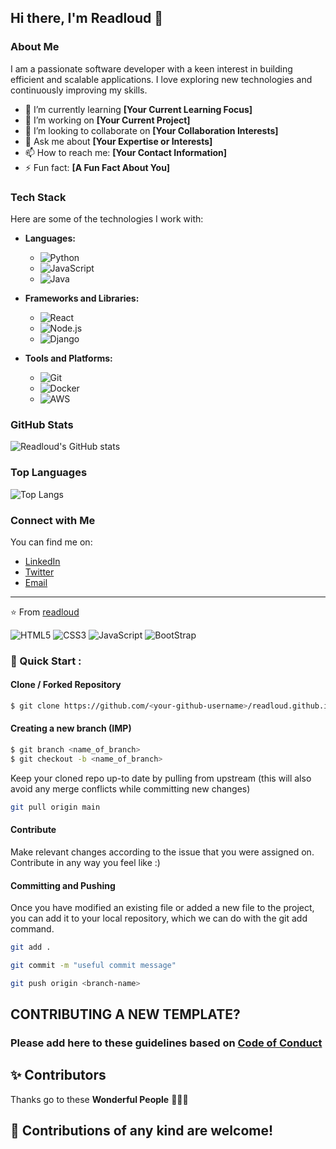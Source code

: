 ## Hi there, I'm Readloud 👋

<!--
**readloud/readloud** is a ✨ special ✨ repository because its `README.md` (this file) appears on your GitHub profile.
-->

### About Me

I am a passionate software developer with a keen interest in building efficient and scalable applications. I love exploring new technologies and continuously improving my skills.

- 🌱 I’m currently learning **[Your Current Learning Focus]**
- 🔭 I’m working on **[Your Current Project]**
- 👯 I’m looking to collaborate on **[Your Collaboration Interests]**
- 💬 Ask me about **[Your Expertise or Interests]**
- 📫 How to reach me: **[Your Contact Information]**
- ⚡ Fun fact: **[A Fun Fact About You]**

### Tech Stack

Here are some of the technologies I work with:

- **Languages:**
  - ![Python](https://img.shields.io/badge/Python-3776AB?style=flat&logo=python&logoColor=white)
  - ![JavaScript](https://img.shields.io/badge/JavaScript-F7DF1E?style=flat&logo=javascript&logoColor=black)
  - ![Java](https://img.shields.io/badge/Java-007396?style=flat&logo=java&logoColor=white)

- **Frameworks and Libraries:**
  - ![React](https://img.shields.io/badge/React-61DAFB?style=flat&logo=react&logoColor=white)
  - ![Node.js](https://img.shields.io/badge/Node.js-339933?style=flat&logo=nodedotjs&logoColor=white)
  - ![Django](https://img.shields.io/badge/Django-092E20?style=flat&logo=django&logoColor=white)

- **Tools and Platforms:**
  - ![Git](https://img.shields.io/badge/Git-F05032?style=flat&logo=git&logoColor=white)
  - ![Docker](https://img.shields.io/badge/Docker-2496ED?style=flat&logo=docker&logoColor=white)
  - ![AWS](https://img.shields.io/badge/AWS-232F3E?style=flat&logo=amazonaws&logoColor=white)

### GitHub Stats

![Readloud's GitHub stats](https://github-readme-stats.vercel.app/api?username=readloud&show_icons=true&hide_title=true&count_private=true&theme=default)

### Top Languages

![Top Langs](https://github-readme-stats.vercel.app/api/top-langs/?username=readloud&layout=compact&theme=default)

### Connect with Me

You can find me on:

- [LinkedIn](https://www.linkedin.com/in/readloud/)
- [Twitter](https://twitter.com/readloud)
- [Email](mailto:readloud@example.com)

---

⭐️ From [readloud](https://github.com/readloud)

<img alt="HTML5" src="https://img.shields.io/badge/html5%20-%23E34F26.svg?&style=for-the-badge&logo=html5&logoColor=white"/> <img alt="CSS3" src="https://img.shields.io/badge/css3%20-%231572B6.svg?&style=for-the-badge&logo=css3&logoColor=white"/> <img alt="JavaScript" src="https://img.shields.io/badge/javascript%20-%23323330.svg?&style=for-the-badge&logo=javascript&logoColor=%23F7DF1E"/>
<img alt="BootStrap" src="https://img.shields.io/badge/Bootstrap-563D7C?style=for-the-badge&logo=bootstrap&logoColor=white"/>

### 🚀 Quick Start :

#### Clone / Forked Repository

```bash
$ git clone https://github.com/<your-github-username>/readloud.github.io
```

#### Creating a new branch (IMP)

```bash
$ git branch <name_of_branch>
$ git checkout -b <name_of_branch>
```

Keep your cloned repo up-to date by pulling from upstream (this will also avoid any merge conflicts while committing new changes)

```bash
git pull origin main
```

#### Contribute

Make relevant changes according to the issue that you were assigned on. Contribute in any way you feel like :) 

#### Committing and Pushing

Once you have modified an existing file or added a new file to the project, you can add it to your local repository, which we can do with the git add command.

```bash
git add .
```

```bash
git commit -m "useful commit message"
```

```bash
git push origin <branch-name>
```

## CONTRIBUTING A NEW TEMPLATE?

### Please add here to these guidelines based on [Code of Conduct](/CODE_OF_CONDUCT.md)
 
## ✨ Contributors

Thanks go to these **Wonderful People** 👨🏻‍💻

## 🚀 **Contributions** of any kind are welcome!
